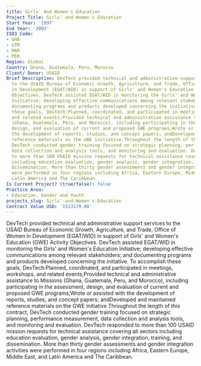 ```yaml
---
title: Girls' And Women's Education
Project Title: Girls' and Women's Education
Start Year: '1997'
End Year: '2003'
ISO3 Code:
- GHA
- GTM
- MAR
- PER
Region: Global
Country: Ghana, Guatemala, Peru, Morocco
Client/ Donor: USAID
Brief Description: DevTech provided technical and administrative support services
  to the USAID Bureau of Economic Growth, Agriculture, and Trade, Office of Women
  in Development (EGAT/WID) in support of Girls' and Women's Education (GWE) Activity
  Objectives. DevTech assisted EGAT/WID in monitoring the Girls' and Women's Education
  Initiative; developing effective communications among relevant stakeholders; and
  documenting programs and products developed concerning the initiative. To accomplish
  these goals, DevTech:Planned, coordinated, and participated in meetings, workshops,
  and related events;Provided technical and administrative assistance to Missions
  (Ghana, Guatemala, Peru, and Morocco), including participating in the assessment,
  design, and evaluation of current and proposed GWE programs;Wrote or assisted with
  the development of reports, studies, and concept papers; andDeveloped and maintained
  reference materials on the GWE initiative.Throughout the length of this contract,
  DevTech conducted gender training focused on strategic planning, performance measurement,
  data collection and analysis tools, and monitoring and evaluation. DevTech responded
  to more than 100 USAID mission requests for technical assistance covering all sectors
  including education evaluation, gender analysis, gender integration, training, and
  dissemination. More than thirty gender assessments and gender integration activities
  were performed in four regions including Africa, Eastern Europe, Middle East, and
  Latin America and The Caribbean.
Is Current Project? (true/false): false
Practice Area:
- Education, Gender and Youth
projects_slug: Girls'-and-Women's-Education
Contract Value USD: '1513179.00'
---
```


DevTech provided technical and administrative support services to the USAID Bureau of Economic Growth, Agriculture, and Trade, Office of Women in Development (EGAT/WID) in support of Girls' and Women's Education (GWE) Activity Objectives. DevTech assisted EGAT/WID in monitoring the Girls' and Women's Education Initiative; developing effective communications among relevant stakeholders; and documenting programs and products developed concerning the initiative. To accomplish these goals, DevTech:Planned, coordinated, and participated in meetings, workshops, and related events;Provided technical and administrative assistance to Missions (Ghana, Guatemala, Peru, and Morocco), including participating in the assessment, design, and evaluation of current and proposed GWE programs;Wrote or assisted with the development of reports, studies, and concept papers; andDeveloped and maintained reference materials on the GWE initiative.Throughout the length of this contract, DevTech conducted gender training focused on strategic planning, performance measurement, data collection and analysis tools, and monitoring and evaluation. DevTech responded to more than 100 USAID mission requests for technical assistance covering all sectors including education evaluation, gender analysis, gender integration, training, and dissemination. More than thirty gender assessments and gender integration activities were performed in four regions including Africa, Eastern Europe, Middle East, and Latin America and The Caribbean.
